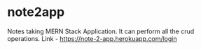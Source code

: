 # note2app
Notes taking MERN Stack Application.
It can perform all the crud operations.
Link - https://note-2-app.herokuapp.com/login
